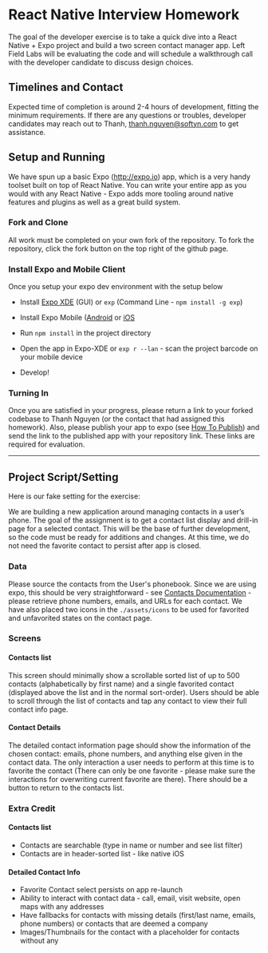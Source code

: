 # React Native Interview Homework
The goal of the developer exercise is to take a quick dive into a React Native + Expo project and build a two screen contact manager app. Left Field Labs will be evaluating the code and will schedule a walkthrough call with the developer candidate to discuss design choices.

## Timelines and Contact
Expected time of completion is around 2-4 hours of development, fitting the minimum requirements. If there are any questions or troubles, developer candidates may reach out to Thanh, thanh.nguyen@softyn.com to get assistance.

## Setup and Running
We have spun up a basic Expo (http://expo.io) app, which is a very handy toolset built on top of React Native. You can write your entire app as you would with any React Native - Expo adds more tooling around native features and plugins as well as a great build system.

### Fork and Clone

All work must be completed on your own fork of the repository. To fork the repository, click the fork button on the top right of the github page.

### Install Expo and Mobile Client
Once you setup your expo dev environment with the setup below

- Install [Expo XDE](https://docs.expo.io/versions/latest/introduction/installation.html) (GUI) or `exp` (Command Line - `npm install -g exp`)

- Install Expo Mobile ([Android](https://play.google.com/store/apps/details?id=host.exp.exponent) or [iOS](https://itunes.com/apps/exponent)

- Run `npm install` in the project directory

- Open the app in Expo-XDE or `exp r --lan` - scan the project barcode on your mobile device

- Develop!

### Turning In
Once you are satisfied in your progress, please return a link to your forked codebase to Thanh Nguyen (or the contact that had assigned this homework). Also, please publish your app to expo (see [How To Publish](https://docs.expo.io/versions/latest/guides/publishing.html#how-to-publish)) and send the link to the published app with your repository link. These links are required for evaluation.

-------------------

## Project Script/Setting
Here is our fake setting for the exercise:

We are building a new application around managing contacts in a user’s phone. The goal of the assignment is to get a contact list display and drill-in page for a selected contact. This will be the base of further development, so the code must be ready for additions and changes. At this time, we do not need the favorite contact to persist after app is closed.

### Data
Please source the contacts from the User's phonebook. Since we are using expo, this should be very straightforward - see [Contacts Documentation](https://docs.expo.io/versions/latest/sdk/contacts.html) - please retrieve phone numbers, emails, and URLs for each contact. We have also placed two icons in the `./assets/icons` to be used for favorited and unfavorited states on the contact page.

### Screens

#### Contacts list
This screen should minimally show a scrollable sorted list of up to 500 contacts (alphabetically by first name) and a single favorited contact (displayed above the list and in the normal sort-order). Users should be able to scroll through the list of contacts and tap any contact to view their full contact info page.

#### Contact Details
The detailed contact information page should show the information of the chosen contact: emails, phone numbers, and anything else given in the contact data. The only interaction a user needs to perform at this time is to favorite the contact (There can only be one favorite - please make sure the interactions for overwriting current favorite are there). There should be a button to return to the contacts list.

### Extra Credit
#### Contacts list
- Contacts are searchable (type in name or number and see list filter)
- Contacts are in header-sorted list - like native iOS

#### Detailed Contact Info
- Favorite Contact select persists on app re-launch
- Ability to interact with contact data - call, email, visit website, open maps with any addresses
- Have fallbacks for contacts with missing details (first/last name, emails, phone numbers) or contacts that are deemed a company
- Images/Thumbnails for the contact with a placeholder for contacts without any
